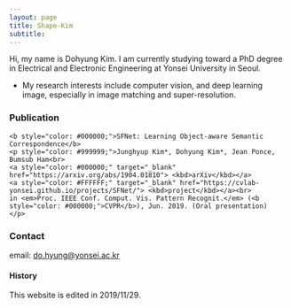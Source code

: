 ```yaml
---
layout: page
title: Shape-Kim
subtitle: 
---
```


Hi, my name is Dohyung Kim. I am currently studying toward a PhD degree in Electrical and Electronic Engineering at Yonsei University in Seoul.

- My research interests include computer vision, and deep learning image, especially in image matching and super-resolution.




### Publication
    <b style="color: #000000;">SFNet: Learning Object-aware Semantic Correspondence</b>
    <p style="color: #999999;">Junghyup Kim*, Dohyung Kim*, Jean Ponce, Bumsub Ham<br>
    <a style="color: #000000;" target="_blank" href="https://arxiv.org/abs/1904.01810"> <kbd>arXiv</kbd></a>
    <a style="color: #FFFFFF;" target="_blank" href="https://cvlab-yonsei.github.io/projects/SFNet/"> <kbd>project</kbd></a><br>
    in <em>Proc. IEEE Conf. Comput. Vis. Pattern Recognit.</em> (<b style="color: #000000;">CVPR</b>), Jun. 2019. (Oral presentation)
    </p>

### Contact
email: do.hyung@yonsei.ac.kr

#### History
This website is edited in 2019/11/29.

